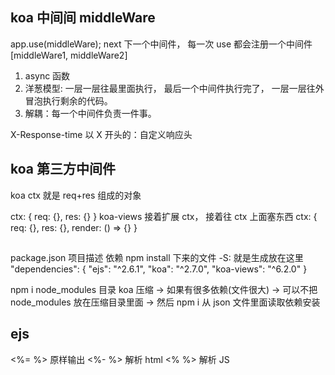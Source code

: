 ##  koa  中间间  middleWare
app.use(middleWare);
next 下一个中间件， 
每一次 use 都会注册一个中间件 
[middleWare1, middleWare2]
1. async 函数
2. 洋葱模型: 一层一层往最里面执行， 最后一个中间件执行完了， 一层一层往外冒泡执行剩余的代码。
3. 解耦：每一个中间件负责一件事。


X-Response-time
以 X 开头的：自定义响应头

## koa 第三方中间件
koa ctx 就是 req+res 组成的对象


ctx: {
    req: {},
    res: {}
}
koa-views
接着扩展 ctx， 接着往 ctx 上面塞东西
ctx: {
    req: {},
    res: {},
    render: () => {}
}


##
package.json  项目描述
依赖  npm install 下来的文件
-S:   就是生成放在这里
"dependencies": {
    "ejs": "^2.6.1",
    "koa": "^2.7.0",
    "koa-views": "^6.2.0"
}

npm i node_modules  目录
koa  压缩 -> 如果有很多依赖(文件很大) -> 可以不把 node_modules 放在压缩目录里面 -> 然后 npm i 从 json 文件里面读取依赖安装


## ejs
<%=  %> 原样输出
<%-  %> 解析 html
<% %>   解析 JS